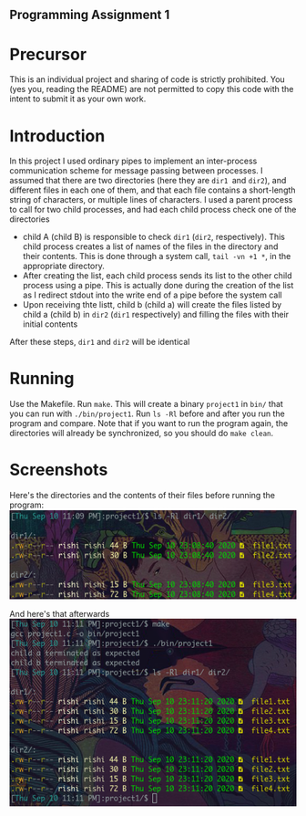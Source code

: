 ## Programming Assignment 1

# Precursor
This is an individual project and sharing of code is strictly prohibited. You (yes you, reading the README) are not permitted to copy this code with the intent to submit it as your own work. 

# Introduction
In this project I used ordinary pipes to implement an inter-process communication scheme for message passing between processes. I assumed that there are two directories (here they are `dir1 `and `dir2`), and different files in each one of them, and that each file contains a short-length string of characters, or multiple lines of characters. I used a parent process to call for two child processes, and had each child process check one of the directories
* child A (child B) is responsible to check `dir1` (`dir2`, respectively). This child process creates a list of names of the files in the directory and their contents. This is done through a system call, `tail -vn +1 *`, in the appropriate directory. 
* After creating the list, each child process sends its list to the other child process using a pipe. This is actually done during the creation of the list as I redirect stdout into the write end of a pipe before the system call
* Upon receiving thte listt, child b (child a) will create the files listed by child a (child b) in `dir2` (`dir1` respectively) and filling the files with their initial contents

After these steps, `dir1` and `dir2` will be identical

# Running
Use the Makefile. Run `make`. This will create a binary `project1` in `bin/` that you can run with `./bin/project1`. Run `ls -Rl` before and after you run the program and compare. Note that if you want to run the program again, the directories will already be synchronized, so you should do `make clean`.

# Screenshots
Here's the directories and the contents of their files before running the program: ![before](images/before.png)

And here's that afterwards ![after](images/after.png)
